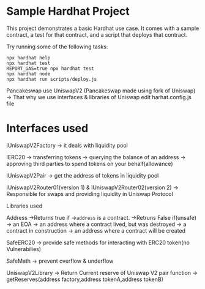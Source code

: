 # Sample Hardhat Project

This project demonstrates a basic Hardhat use case. It comes with a sample contract, a test for that contract, and a script that deploys that contract.

Try running some of the following tasks:

```shell
npx hardhat help
npx hardhat test
REPORT_GAS=true npx hardhat test
npx hardhat node
npx hardhat run scripts/deploy.js
```



Pancakeswap use UniswapV2 (Pancakeswap made using fork of Uniswap) -> That why we use interfaces & libraries of Uniswap
edit harhat.config.js file
#
# Interfaces used 

IUniswapV2Factory 
    -> it deals with liquidity pool

IERC20
    -> transferring tokens
    -> querying the balance of an address
    -> approving third parties to spend tokens on your behalf(allowance)

IUniswapV2Pair 
    -> get the address of tokens in liquidity pool

IUniswapV2Router01(version 1)    &    IUniswapV2Router02(version 2)
    -> Responsible for swaps and providing liquidity in Uniswap Protocol

 Libraries used 

Address
    ->Returns true if 
        ->`address` is a contract.
    ->Retruns False if(unsafe) 
        -> an EOA
        -> an address where a contract lived, but was destroyed
        -> a contract in construction
        -> an address where a contract will be created

SafeERC20
    -> provide safe methods for interacting with ERC20 token(no Vulnerabilies)

SafeMath
    -> prevent overflow & underflow

UniswapV2Library
    -> Return Current reserve of Uniswap V2 pair function 
    -> getReserves(address factory,address tokenA,address tokenB)
        
        
        

